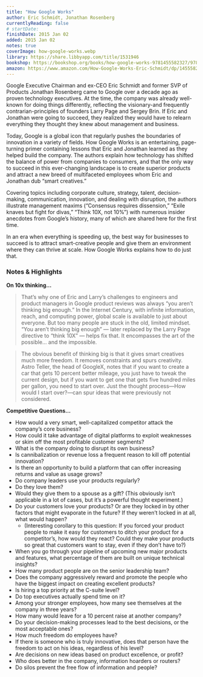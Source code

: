 ```yaml
---
title: "How Google Works"
author: Eric Schmidt, Jonathan Rosenberg
currentlyReading: false
# startDate:
finishDate: 2015 Jan 02
added: 2015 Jan 02
notes: true
coverImage: how-google-works.webp
library: https://share.libbyapp.com/title/1531946
bookshop: https://bookshop.org/books/how-google-works-9781455582327/9781455582327
amazon: https://www.amazon.com/How-Google-Works-Eric-Schmidt/dp/1455582328
---
```


Google Executive Chairman and ex-CEO Eric Schmidt and former SVP of Products Jonathan Rosenberg came to Google over a decade ago as proven technology executives. At the time, the company was already well-known for doing things differently, reflecting the visionary-and frequently contrarian-principles of founders Larry Page and Sergey Brin. If Eric and Jonathan were going to succeed, they realized they would have to relearn everything they thought they knew about management and business.

Today, Google is a global icon that regularly pushes the boundaries of innovation in a variety of fields. How Google Works is an entertaining, page-turning primer containing lessons that Eric and Jonathan learned as they helped build the company. The authors explain how technology has shifted the balance of power from companies to consumers, and that the only way to succeed in this ever-changing landscape is to create superior products and attract a new breed of multifaceted employees whom Eric and Jonathan dub “smart creatives.”

Covering topics including corporate culture, strategy, talent, decision-making, communication, innovation, and dealing with disruption, the authors illustrate management maxims (“Consensus requires dissension,” “Exile knaves but fight for divas,” “Think 10X, not 10%”) with numerous insider anecdotes from Google’s history, many of which are shared here for the first time.

In an era when everything is speeding up, the best way for businesses to succeed is to attract smart-creative people and give them an environment where they can thrive at scale. How Google Works explains how to do just that.

### Notes & Highlights
**On 10x thinking…**
> That’s why one of Eric and Larry’s challenges to engineers and product managers in Google product reviews was always “you aren’t thinking big enough.” In the Internet Century, with infinite information, reach, and computing power, global scale is available to just about everyone. But too many people are stuck in the old, limited mindset. “You aren’t thinking big enough” — later replaced by the Larry Page directive to “think 10X” — helps fix that. It encompasses the art of the possible… and the impossible.

> The obvious benefit of thinking big is that it gives smart creatives much more freedom. It removes constraints and spurs creativity. Astro Teller, the head of GoogleX, notes that if you want to create a car that gets 10 percent better mileage, you just have to tweak the current design, but if you want to get one that gets five hundred miles per gallon, you need to start over. Just the thought process—How would I start over?—can spur ideas that were previously not considered.

**Competitive Questions…**
* How would a very smart, well-capitalized competitor attack the company’s core business?
* How could it take advantage of digital platforms to exploit weaknesses or skim off the most profitable customer segments?
* What is the company doing to disrupt its own business?
* Is cannibalization or revenue loss a frequent reason to kill off potential innovation?
* Is there an opportunity to build a platform that can offer increasing returns and value as usage grows?
* Do company leaders use your products regularly?
* Do they love them?
* Would they give them to a spouse as a gift? (This obviously isn’t applicable in a lot of cases, but it’s a powerful thought experiment.)
* Do your customers love your products? Or are they locked in by other factors that might evaporate in the future? If they weren’t locked in at all, what would happen?
	* (Interesting corollary to this question: If you forced your product people to make it easy for customers to ditch your product for a competitor’s, how would they react? Could they make your products so great that customers want to stay, even if they don’t have to?)
* When you go through your pipeline of upcoming new major products and features, what percentage of them are built on unique technical insights?
* How many product people are on the senior leadership team?
* Does the company aggressively reward and promote the people who have the biggest impact on creating excellent products?
* Is hiring a top priority at the C-suite level?
* Do top executives actually spend time on it?
* Among your stronger employees, how many see themselves at the company in three years?
* How many would leave for a 10 percent raise at another company?
* Do your decision-making processes lead to the best decisions, or the most acceptable ones?
* How much freedom do employees have?
* If there is someone who is truly innovative, does that person have the freedom to act on his ideas, regardless of his level?
* Are decisions on new ideas based on product excellence, or profit?
* Who does better in the company, information hoarders or routers?
* Do silos prevent the free flow of information and people?

